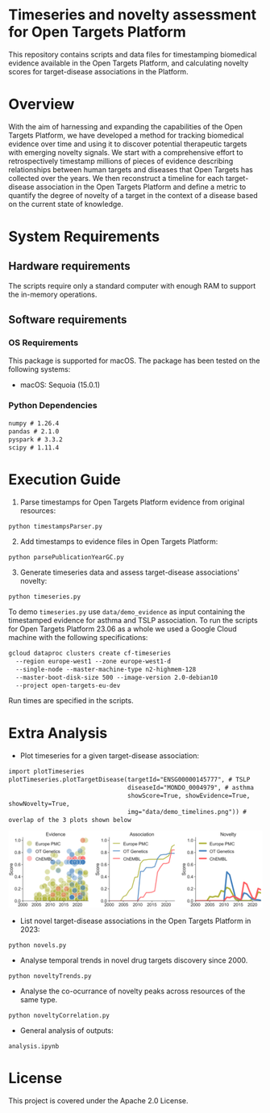 # Timeseries and novelty assessment for Open Targets Platform
This repository contains scripts and data files for timestamping biomedical evidence available in the Open Targets Platform, and calculating novelty scores for target-disease associations in the Platform.

# Overview
With the aim of harnessing and expanding the capabilities of the Open Targets Platform, we have developed a method for tracking biomedical evidence over time and using it to discover potential therapeutic targets with emerging novelty signals. We start with a comprehensive effort to retrospectively timestamp millions of pieces of evidence describing relationships between human targets and diseases that Open Targets has collected over the years. We then reconstruct a timeline for each target-disease association in the Open Targets Platform and define a metric to quantify the degree of novelty of a target in the context of a disease based on the current state of knowledge. 

# System Requirements

## Hardware requirements
The scripts require only a standard computer with enough RAM to support the in-memory operations.

## Software requirements

### OS Requirements
This package is supported for macOS. The package has been tested on the following systems:

- macOS: Sequoia (15.0.1)

### Python Dependencies
```
numpy # 1.26.4
pandas # 2.1.0
pyspark # 3.3.2
scipy # 1.11.4
```

# Execution Guide

1) Parse timestamps for Open Targets Platform evidence from original resources:
```
python timestampsParser.py
```

2) Add timestamps to evidence files in Open Targets Platform:
```
python parsePublicationYearGC.py
```

3) Generate timeseries data and assess target-disease associations' novelty:
```
python timeseries.py
```
To demo `timeseries.py` use `data/demo_evidence` as input containing the timestamped evidence for asthma and TSLP association.
To run the scripts for Open Targets Platform 23.06 as a whole we used a Google Cloud machine with the following specifications:
```
gcloud dataproc clusters create cf-timeseries
  --region europe-west1 --zone europe-west1-d
  --single-node --master-machine-type n2-highmem-128
  --master-boot-disk-size 500 --image-version 2.0-debian10
  --project open-targets-eu-dev
```

Run times are specified in the scripts.

# Extra Analysis

- Plot timeseries for a given target-disease association:
```
import plotTimeseries
plotTimeseries.plotTargetDisease(targetId="ENSG00000145777", # TSLP
                                 diseaseId="MONDO_0004979", # asthma
                                 showScore=True, showEvidence=True, showNovelty=True,
                                 img="data/demo_timelines.png")) # overlap of the 3 plots shown below
```
![alt text](https://github.com/opentargets/timeseries/blob/main/data/demo_timelines.png?raw=true)

- List novel target-disease associations in the Open Targets Platform in 2023:
```
python novels.py
```

- Analyse temporal trends in novel drug targets discovery since 2000.
```
python noveltyTrends.py
```

- Analyse the co-ocurrance of novelty peaks across resources of the same type.
```
python noveltyCorrelation.py
```

- General analysis of outputs:
```
analysis.ipynb
```

# License
This project is covered under the Apache 2.0 License.
